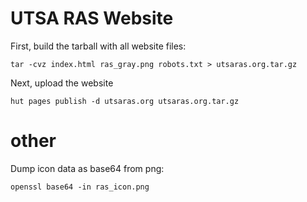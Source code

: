 # UTSA RAS Website

First, build the tarball with all website files:

    tar -cvz index.html ras_gray.png robots.txt > utsaras.org.tar.gz

Next, upload the website

    hut pages publish -d utsaras.org utsaras.org.tar.gz

# other

Dump icon data as base64 from png:

    openssl base64 -in ras_icon.png

